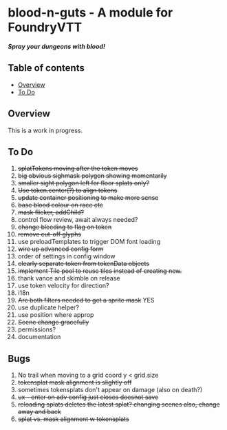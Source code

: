 
# blood-n-guts - A module for FoundryVTT
***Spray your dungeons with blood!***

## Table of contents
* [Overview](#overview)
* [To Do](#to-do)

## Overview
This is a work in progress.

## To Do
1. ~~splatTokens moving after the token moves~~
1. ~~big obvious sighmask polygon showing momentarily~~
1. ~~smaller sight polygon left for floor splats only?~~
1. ~~Use token.center(?) to align tokens~~
1. ~~update container positioning to make more sense~~
1. ~~base blood colour on race etc~~
1. ~~mask flicker, addChild?~~
1. control flow review, await always needed?
1. ~~change bleeding to flag on token~~
1. ~~remove cut-off glyphs~~
1. use preloadTemplates to trigger DOM font loading
1. ~~wire up advanced config form~~
1. order of settings in config window
1. ~~clearly separate token from tokenData objects~~
1. ~~implement Tile pool to reuse tiles instead of creating new.~~
1. thank vance and skimble on release
1. use token velocity for direction?
1. i18n
1. ~~Are both filters needed to get a sprite mask~~  YES
1. use duplicate helper? 
1. use position where approp
1. ~~Scene change gracefully~~
1. permissions?
1. documentation

## Bugs
1. No trail when moving to a grid coord y < grid.size
1. ~~tokensplat mask alignment is slightly off~~
1. sometimes tokensplats don't appear on damage (also on death?)
1. ~~ux - enter on adv config just closes doesnot save~~
1. ~~reloading splats deletes the latest splat? changing scenes also, change away and back~~
1. ~~splat vs. mask alignment w tokensplats~~